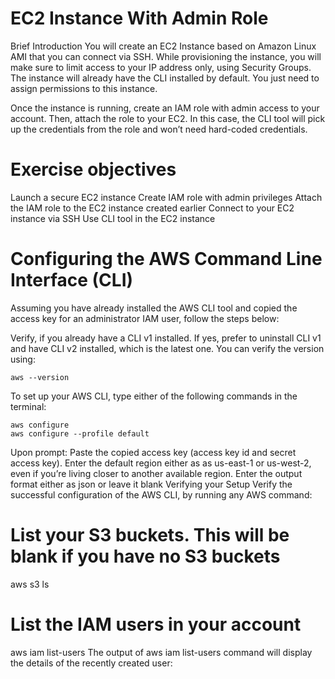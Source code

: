 # EC2 Instance With Admin Role
Brief Introduction
You will create an EC2 Instance based on Amazon Linux AMI that you can connect via SSH. While provisioning the instance, you will make sure to limit access to your IP address only, using Security Groups. The instance will already have the CLI installed by default. You just need to assign permissions to this instance.

Once the instance is running, create an IAM role with admin access to your account. Then, attach the role to your EC2. In this case, the CLI tool will pick up the credentials from the role and won’t need hard-coded credentials.

# Exercise objectives

Launch a secure EC2 instance
Create IAM role with admin privileges
Attach the IAM role to the EC2 instance created earlier
Connect to your EC2 instance via SSH
Use CLI tool in the EC2 instance


# Configuring the AWS Command Line Interface (CLI)
Assuming you have already installed the AWS CLI tool and copied the access key for an administrator IAM user, follow the steps below:

Verify, if you already have a CLI v1 installed. If yes, prefer to uninstall CLI v1 and have CLI v2 installed, which is the latest one. You can verify the version using:
```
aws --version 
```
To set up your AWS CLI, type either of the following commands in the terminal:
```
aws configure
aws configure --profile default
```

Upon prompt:
Paste the copied access key (access key id and secret access key).
Enter the default region either as as us-east-1 or us-west-2, even if you’re living closer to another available region.
Enter the output format either as json or leave it blank
Verifying your Setup
Verify the successful configuration of the AWS CLI, by running any AWS command:

# List your S3 buckets. This will be blank if you have no S3 buckets
aws s3 ls
# List the IAM users in your account
aws iam list-users
The output of aws iam list-users command will display the details of the recently created user:
